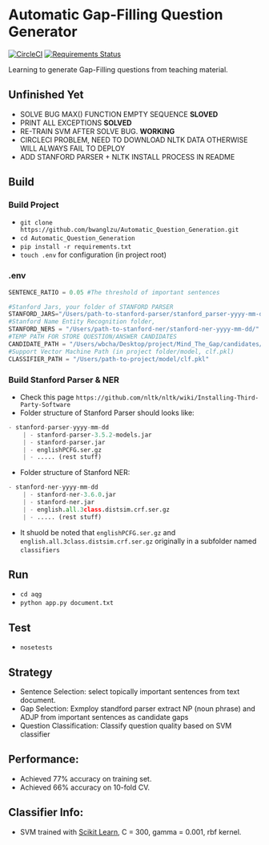 # Automatic Gap-Filling Question Generator

[![CircleCI](https://circleci.com/gh/bwanglzu/Automatic_Question_Generation/tree/master.svg?style=shield&circle-token=:circle-token)](https://circleci.com/gh/bwanglzu/QA-Crawler/tree/master)
[![Requirements Status](https://requires.io/github/bwanglzu/QA-Crawler/requirements.svg?branch=master)](https://requires.io/github/bwanglzu/QA-Crawler/requirements/?branch=master)

Learning to generate Gap-Filling questions from teaching material.

## Unfinished Yet

- SOLVE BUG MAX() FUNCTION EMPTY SEQUENCE **SLOVED**
- PRINT ALL EXCEPTIONS **SOLVED**
- RE-TRAIN SVM AFTER SOLVE BUG. **WORKING**
- CIRCLECI PROBLEM, NEED TO DOWNLOAD NLTK DATA OTHERWISE WILL ALWAYS FAIL TO DEPLOY
- ADD STANFORD PARSER + NLTK INSTALL PROCESS IN README

## Build

### Build Project

- `git clone https://github.com/bwanglzu/Automatic_Question_Generation.git`
- `cd Automatic_Question_Generation`
- `pip install -r requirements.txt`
- `touch .env` for configuration (in project root)

### .env

```python
SENTENCE_RATIO = 0.05 #The threshold of important sentences

#Stanford Jars, your folder of STANFORD PARSER
STANFORD_JARS="/Users/path-to-stanford-parser/stanford_parser-yyyy-mm-dd/"
#Stanford Name Entity Recognition folder, 
STANFORD_NERS = "/Users/path-to-stanford-ner/stanford-ner-yyyy-mm-dd/"
#TEMP PATH FOR STORE QUESTION/ANSWER CANDIDATES
CANDIDATE_PATH = "/Users/wbcha/Desktop/project/Mind_The_Gap/candidates/"
#Support Vector Machine Path (in project folder/model, clf.pkl)
CLASSIFIER_PATH = "/Users/path-to-project/model/clf.pkl"
```

### Build Stanford Parser & NER

- Check this page `https://github.com/nltk/nltk/wiki/Installing-Third-Party-Software`
- Folder structure of Stanford Parser should looks like:

```python
- stanford-parser-yyyy-mm-dd
    | - stanford-parser-3.5.2-models.jar
    | - stanford-parser.jar
    | - englishPCFG.ser.gz
    | - ..... (rest stuff)
```

- Folder structure of Stanford NER:

```python
- stanford-ner-yyyy-mm-dd
    | - stanford-ner-3.6.0.jar
    | - stanford-ner.jar
    | - english.all.3class.distsim.crf.ser.gz
    | - ..... (rest stuff)
```

- It shuold be noted that `englishPCFG.ser.gz` and `english.all.3class.distsim.crf.ser.gz` originally in a subfolder named `classifiers`

## Run

- `cd aqg`
- `python app.py document.txt`

## Test

- `nosetests`

## Strategy

- Sentence Selection: select topically important sentences from text document.
- Gap Selection: Exmploy standford parser extract NP (noun phrase) and ADJP from important sentences as candidate gaps
- Question Classification: Classify question quality based on SVM classifier

## Performance:

- Achieved 77% accuracy on training set.
- Achieved 66% accuracy on 10-fold CV.

## Classifier Info:

- SVM trained with [Scikit Learn](https://github.com/scikit-learn/scikit-learn), C = 300, gamma = 0.001, rbf kernel.



